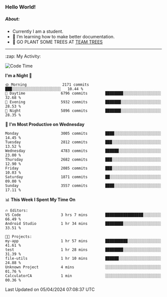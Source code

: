 ### Hello World!

##### About:
- Currently I am a student.
- 🌱 I’m learning how to make better documentation.
- 🌱 GO PLANT SOME TREES AT [TEAM TREES](https://teamtrees.org/)

---
  <summary>:zap: My Activity:</summary>
  
<!--START_SECTION:waka-->
![Code Time](http://img.shields.io/badge/Code%20Time-1%2C310%20hrs%201%20min-blue)

**I'm a Night 🦉** 

```text
🌞 Morning                2171 commits        ███░░░░░░░░░░░░░░░░░░░░░░   10.44 % 
🌆 Daytime                6796 commits        ████████░░░░░░░░░░░░░░░░░   32.68 % 
🌃 Evening                5932 commits        ███████░░░░░░░░░░░░░░░░░░   28.53 % 
🌙 Night                  5896 commits        ███████░░░░░░░░░░░░░░░░░░   28.35 % 
```
📅 **I'm Most Productive on Wednesday** 

```text
Monday                   3005 commits        ████░░░░░░░░░░░░░░░░░░░░░   14.45 % 
Tuesday                  2812 commits        ███░░░░░░░░░░░░░░░░░░░░░░   13.52 % 
Wednesday                4783 commits        ██████░░░░░░░░░░░░░░░░░░░   23.00 % 
Thursday                 2682 commits        ███░░░░░░░░░░░░░░░░░░░░░░   12.90 % 
Friday                   2085 commits        ███░░░░░░░░░░░░░░░░░░░░░░   10.03 % 
Saturday                 1871 commits        ██░░░░░░░░░░░░░░░░░░░░░░░   09.00 % 
Sunday                   3557 commits        ████░░░░░░░░░░░░░░░░░░░░░   17.11 % 
```


📊 **This Week I Spent My Time On** 

```text
🔥 Editors: 
VS Code                  3 hrs 7 mins        █████████████████░░░░░░░░   66.49 % 
Android Studio           1 hr 34 mins        ████████░░░░░░░░░░░░░░░░░   33.51 % 

🐱‍💻 Projects: 
my-app                   1 hr 57 mins        ██████████░░░░░░░░░░░░░░░   41.61 % 
test                     1 hr 28 mins        ████████░░░░░░░░░░░░░░░░░   31.39 % 
file-utils               1 hr 10 mins        ██████░░░░░░░░░░░░░░░░░░░   24.88 % 
Unknown Project          4 mins              ░░░░░░░░░░░░░░░░░░░░░░░░░   01.76 % 
CalculatorCA             1 min               ░░░░░░░░░░░░░░░░░░░░░░░░░   00.36 % 
```


 Last Updated on 05/04/2024 07:08:37 UTC
<!--END_SECTION:waka-->
